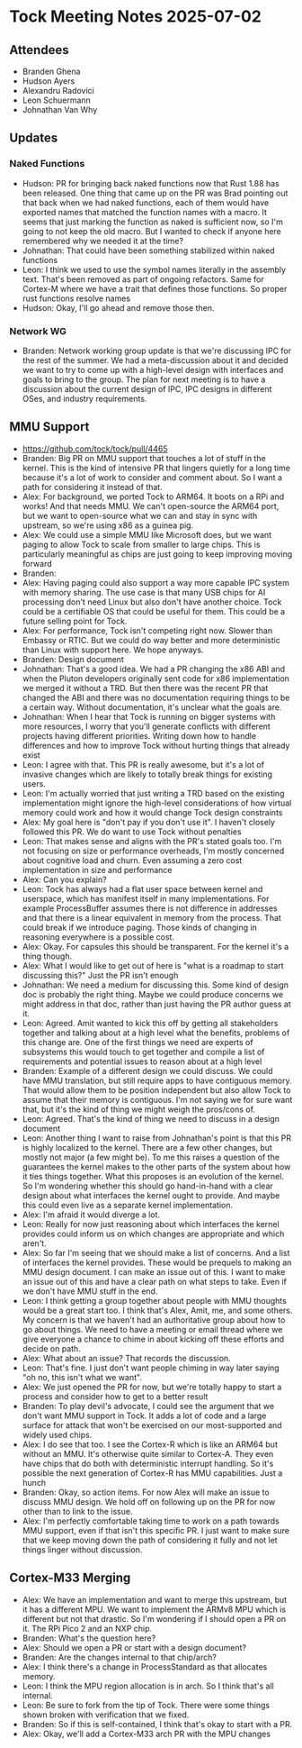 # Tock Meeting Notes 2025-07-02

## Attendees
 - Branden Ghena
 - Hudson Ayers
 - Alexandru Radovici
 - Leon Schuermann
 - Johnathan Van Why


## Updates
### Naked Functions
* Hudson: PR for bringing back naked functions now that Rust 1.88 has been released. One thing that came up on the PR was Brad pointing out that back when we had naked functions, each of them would have exported names that matched the function names with a macro. It seems that just marking the function as naked is sufficient now, so I'm going to not keep the old macro. But I wanted to check if anyone here remembered why we needed it at the time?
* Johnathan: That could have been something stabilized within naked functions
* Leon: I think we used to use the symbol names literally in the assembly text. That's been removed as part of ongoing refactors. Same for Cortex-M where we have a trait that defines those functions. So proper rust functions resolve names
* Hudson: Okay, I'll go ahead and remove those then.
### Network WG
* Branden: Network working group update is that we're discussing IPC for the rest of the summer. We had a meta-discussion about it and decided we want to try to come up with a high-level design with interfaces and goals to bring to the group. The plan for next meeting is to have a discussion about the current design of IPC, IPC designs in different OSes, and industry requirements.


## MMU Support
* https://github.com/tock/tock/pull/4465
* Branden: Big PR on MMU support that touches a lot of stuff in the kernel. This is the kind of intensive PR that lingers quietly for a long time because it's a lot of work to consider and comment about. So I want a path for considering it instead of that.
* Alex: For background, we ported Tock to ARM64. It boots on a RPi and works! And that needs MMU. We can't open-source the ARM64 port, but we want to open-source what we can and stay in sync with upstream, so we're using x86 as a guinea pig.
* Alex: We could use a simple MMU like Microsoft does, but we want paging to allow Tock to scale from smaller to large chips. This is particularly meaningful as chips are just going to keep improving moving forward
* Branden:
* Alex: Having paging could also support a way more capable IPC system with memory sharing. The use case is that many USB chips for AI processing don't need Linux but also don't have another choice. Tock could be a certifiable OS that could be useful for them. This could be a future selling point for Tock.
* Alex: For performance, Tock isn't competing right now. Slower than Embassy or RTIC. But we could do way better and more deterministic than Linux with support here. We hope anyways.
* Branden: Design document
* Johnathan: That's a good idea. We had a PR changing the x86 ABI and when the Pluton developers originally sent code for x86 implementation we merged it without a TRD. But then there was the recent PR that changed the ABI and there was no documentation requiring things to be a certain way. Without documentation, it's unclear what the goals are.
* Johnathan: When I hear that Tock is running on bigger systems with more resources, I worry that you'll generate conflicts with different projects having different priorities. Writing down how to handle differences and how to improve Tock without hurting things that already exist
* Leon: I agree with that. This PR is really awesome, but it's a lot of invasive changes which are likely to totally break things for existing users.
* Leon: I'm actually worried that just writing a TRD based on the existing implementation might ignore the high-level considerations of how virtual memory could work and how it would change Tock design constraints
* Alex: My goal here is "don't pay if you don't use it". I haven't closely followed this PR. We do want to use Tock without penalties
* Leon: That makes sense and aligns with the PR's stated goals too. I'm not focusing on size or performance overheads, I'm mostly concerned about cognitive load and churn. Even assuming a zero cost implementation in size and performance
* Alex: Can you explain?
* Leon: Tock has always had a flat user space between kernel and userspace, which has manifest itself in many implementations. For example ProcessBuffer assumes there is not difference in addresses and that there is a linear equivalent in memory from the process. That could break if we introduce paging. Those kinds of changing in reasoning everywhere is a possible cost.
* Alex: Okay. For capsules this should be transparent. For the kernel it's a thing though.
* Alex: What I would like to get out of here is "what is a roadmap to start discussing this?" Just the PR isn't enough
* Johnathan: We need a medium for discussing this. Some kind of design doc is probably the right thing. Maybe we could produce concerns we might address in that doc, rather than just having the PR author guess at it.
* Leon: Agreed. Amit wanted to kick this off by getting all stakeholders together and talking about at a high level what the benefits, problems of this change are. One of the first things we need are experts of subsystems this would touch to get together and compile a list of requirements and potential issues to reason about at a high level
* Branden: Example of a different design we could discuss. We could have MMU translation, but still require apps to have contiguous memory. That would allow them to be position independent but also allow Tock to assume that their memory is contiguous. I'm not saying we for sure want that, but it's the kind of thing we might weigh the pros/cons of.
* Leon: Agreed. That's the kind of thing we need to discuss in a design document
* Leon: Another thing I want to raise from Johnathan's point is that this PR is highly localized to the kernel. There are a few other changes, but mostly not major (a few might be). To me this raises a question of the guarantees the kernel makes to the other parts of the system about how it ties things together. What this proposes is an evolution of the kernel. So I'm wondering whether this should go hand-in-hand with a clear design about what interfaces the kernel ought to provide. And maybe this could even live as a separate kernel implementation.
* Alex: I'm afraid it would diverge a lot.
* Leon: Really for now just reasoning about which interfaces the kernel provides could inform us on which changes are appropriate and which aren't.
* Alex: So far I'm seeing that we should make a list of concerns. And a list of interfaces the kernel provides. These would be prequels to making an MMU design document. I can make an issue out of this. I want to make an issue out of this and have a clear path on what steps to take. Even if we don't have MMU stuff in the end.
* Leon: I think getting a group together about people with MMU thoughts would be a great start too. I think that's Alex, Amit, me, and some others. My concern is that we haven't had an authoritative group about how to go about things. We need to have a meeting or email thread where we give everyone a chance to chime in about kicking off these efforts and decide on path.
* Alex: What about an issue? That records the discussion.
* Leon: That's fine. I just don't want people chiming in way later saying "oh no, this isn't what we want".
* Alex: We just opened the PR for now, but we're totally happy to start a process and consider how to get to a better result
* Branden: To play devil's advocate, I could see the argument that we don't want MMU support in Tock. It adds a lot of code and a large surface for attack that won't be exercised on our most-supported and widely used chips.
* Alex: I do see that too. I see the Cortex-R which is like an ARM64 but without an MMU. It's otherwise quite similar to Cortex-A. They even have chips that do both with deterministic interrupt handling. So it's possible the next generation of Cortex-R has MMU capabilities. Just a hunch
* Branden: Okay, so action items. For now Alex will make an issue to discuss MMU design. We hold off on following up on the PR for now other than to link to the issue.
* Alex: I'm perfectly comfortable taking time to work on a path towards MMU support, even if that isn't this specific PR. I just want to make sure that we keep moving down the path of considering it fully and not let things linger without discussion.

## Cortex-M33 Merging
* Alex: We have an implementation and want to merge this upstream, but it has a different MPU. We want to implement the ARMv8 MPU which is different but not that drastic. So I'm wondering if I should open a PR on it. The RPi Pico 2 and an NXP chip.
* Branden: What's the question here?
* Alex: Should we open a PR or start with a design document?
* Branden: Are the changes internal to that chip/arch?
* Alex: I think there's a change in ProcessStandard as that allocates memory.
* Leon: I think the MPU region allocation is in arch. So I think that's all internal.
* Leon: Be sure to fork from the tip of Tock. There were some things shown broken with verification that we fixed.
* Branden: So if this is self-contained, I think that's okay to start with a PR.
* Alex: Okay, we'll add a Cortex-M33 arch PR with the MPU changes

